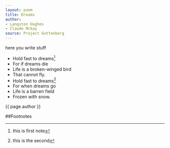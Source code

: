 ```yaml
---
layout: poem
title: Dreams
author: 
- Langston Hughes
- Claude Mckay
source: Project Guttenberg
---
```


here you write stuff

- Hold fast to dreams[^fn1]
- For if dreams die
- Life is a broken-winged bird
- That cannot fly.
- Hold fast to dreams[^fn2]
- For when dreams go
- Life is a barren field
- Frozen with snow.

<p class="citation">{{ page.author }}</p>

##Footnotes

[^fn1]: this is first note
[^fn2]: this is the second

